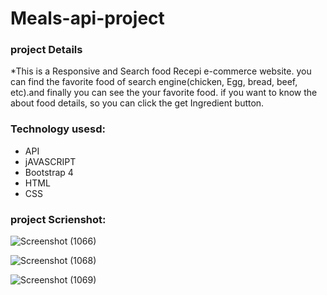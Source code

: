 # Meals-api-project
### project Details

*This is a Responsive and Search food Recepi e-commerce website. you can find the favorite food of search engine(chicken, Egg, bread, beef, etc).and finally you can see the your favorite food. if you want to know the about food details, so you can click the get Ingredient button.

### Technology usesd:
- API
- jAVASCRIPT
- Bootstrap 4
- HTML
- CSS

### project Scrienshot:

![Screenshot (1066)](https://user-images.githubusercontent.com/67516342/116682674-6669d380-a963-11eb-8666-32390f501c71.png)

![Screenshot (1068)](https://user-images.githubusercontent.com/67516342/116682694-6e297800-a963-11eb-9607-3013182b9f86.png)

![Screenshot (1069)](https://user-images.githubusercontent.com/67516342/116682711-75508600-a963-11eb-9b8f-c13b20f8e993.png)
